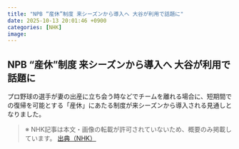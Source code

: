 ```yaml
---
title: "NPB “産休”制度 来シーズンから導入へ 大谷が利用で話題に"
date: 2025-10-13 20:01:46 +0900
categories: [NHK]
image: 
---
```

## NPB “産休”制度 来シーズンから導入へ 大谷が利用で話題に

プロ野球の選手が妻の出産に立ち会う時などでチームを離れる場合に、短期間での復帰を可能とする「産休」にあたる制度が来シーズンから導入される見通しとなりました。

> ※ NHK記事は本文・画像の転載が許可されていないため、概要のみ掲載しています。
[出典（NHK）](http://www3.nhk.or.jp/news/html/20251014/k10014948621000.html)
